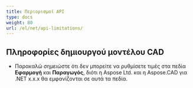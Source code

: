 ```yaml
---
title: Περιορισμοί API
type: docs
weight: 80
url: /el/net/api-limitations/
---
```


## **Πληροφορίες δημιουργού μοντέλου CAD**
- Παρακαλώ σημειώστε ότι δεν μπορείτε να ρυθμίσετε τιμές στα πεδία **Εφαρμογή** και **Παραγωγός**, διότι η Aspose Ltd. και η Aspose.CAD για .NET x.x.x θα εμφανίζονται σε αυτά τα πεδία.
